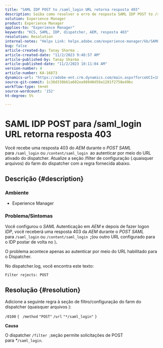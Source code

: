 ```yaml
---
title: "SAML IDP POST to /saml_login URL retorna resposta 403"
description: Saiba como resolver o erro de resposta SAML IDP POST to /saml_login URL 403.
solution: Experience Manager
product: Experience Manager
applies-to: "Experience Manager"
keywords: "KCS, SAML, IDP, dispatcher, AEM, resposta 403"
resolution: Resolution
internal-notes: "Helpx Link: helpx.adobe.com/experience-manager/kb/SAML-IDP-POST-to-saml-login-url-returns-403-response-AEM-6-x0.html"
bug: false
article-created-by: Tanay Sharma .
article-created-date: "11/2/2023 9:48:57 AM"
article-published-by: Tanay Sharma .
article-published-date: "11/2/2023 10:11:04 AM"
version-number: 4
article-number: KA-16873
dynamics-url: "https://adobe-ent.crm.dynamics.com/main.aspx?forceUCI=1&pagetype=entityrecord&etn=knowledgearticle&id=651a8108-6579-ee11-8179-6045bd006149"
source-git-commit: 1c38d338b61a602ea96940d59a1281f2758e49bc
workflow-type: tm+mt
source-wordcount: '152'
ht-degree: 5%

---
```


# SAML IDP POST para /saml_login URL retorna resposta 403


Você recebe uma resposta 403 do *AEM* durante o *POST SAML* para `/saml_login` ou `/content/saml_login `ao autenticar por meio do URL ativado do dispatcher. Atualize a seção /filter de configuração (.quaisquer arquivos) do farm do dispatcher com a regra fornecida abaixo.

## Descrição {#description}


### Ambiente

- Experience Manager




### Problema/Sintomas

Você configurou o *SAML* Autenticação em *AEM* e depois de fazer logon *IDP*, você receberá uma resposta 403 da *AEM* durante o *POST SAML* para `/saml_login` ou `/content/saml_login `<b>;</b>(ou outro URL configurado para o IDP postar de volta no )<b>.</b>

O problema acontece apenas ao autenticar por meio do URL habilitado para o Dispatcher.

No dispatcher.log, você encontra este texto:

`Filter rejects: POST`


## Resolução {#resolution}


Adicione a seguinte regra à seção de filtro/configuração do farm do dispatcher (quaisquer arquivos ):

`/0100` `{ ` `/method` `"POST"` `/url` `"*/saml_login"` `}`



<b>Causa</b>

O dispatcher `/filter `;seção permite solicitações de POST para *\**`/saml_login`*.*
